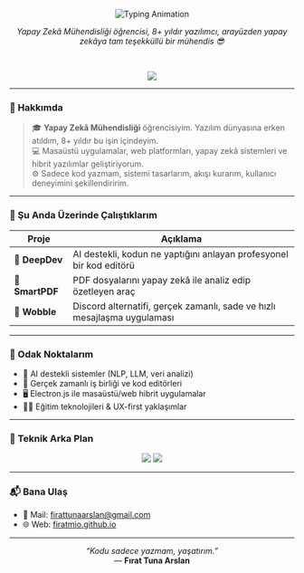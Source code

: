 <p align="center">
  <img src="https://readme-typing-svg.herokuapp.com?font=Fira+Code&size=40&duration=2500&pause=800&center=true&vCenter=true&width=900&lines=Merhaba,+ben+Fırat+👋" alt="Typing Animation" />
</p>

<p align="center">
  <i>Yapay Zekâ Mühendisliği öğrencisi, 8+ yıldır yazılımcı, arayüzden yapay zekâya tam teşekküllü bir mühendis 😎</i>
</p>

<br/>

<p align="center">
  <img src="https://skillicons.dev/icons?i=python,js,ts,nodejs,react,next,electron,firebase,mysql,postgresql,django,mongodb,css,tailwind,git,github,vscode&perline=9" />
</p>

---

### 🧠 Hakkımda

> 🎓 **Yapay Zekâ Mühendisliği** öğrencisiyim. Yazılım dünyasına erken atıldım, 8+ yıldır bu işin içindeyim.<br>
> 💻 Masaüstü uygulamalar, web platformları, yapay zekâ sistemleri ve hibrit yazılımlar geliştiriyorum.<br>
> ⚙️ Sadece kod yazmam, sistemi tasarlarım, akışı kurarım, kullanıcı deneyimini şekillendiririm.

---

### 🔭 Şu Anda Üzerinde Çalıştıklarım

| Proje | Açıklama |
|-------|----------|
| 🧠 **DeepDev** | AI destekli, kodun ne yaptığını anlayan profesyonel bir kod editörü |
| 📂 **SmartPDF** | PDF dosyalarını yapay zekâ ile analiz edip özetleyen araç |
| 💬 **Wobble** | Discord alternatifi, gerçek zamanlı, sade ve hızlı mesajlaşma uygulaması |

---

### 🎯 Odak Noktalarım

- 🤖 AI destekli sistemler (NLP, LLM, veri analizi)
- 🧩 Gerçek zamanlı iş birliği ve kod editörleri
- 🖥️ Electron.js ile masaüstü/web hibrit uygulamalar
- 🧑‍🏫 Eğitim teknolojileri & UX-first yaklaşımlar

---

### 💼 Teknik Arka Plan

<p align="center">
  <img src="https://github-readme-stats.vercel.app/api/top-langs/?username=firatmio&layout=compact&theme=transparent&hide_border=true" />
  <img src="https://github-readme-stats.vercel.app/api?username=firatmio&show_icons=true&theme=transparent&hide_border=true" />
</p>

---

### 📬 Bana Ulaş

- 💌 Mail: [firattunaarslan@gmail.com](mailto:firattunaarslan@gmail.com)
- 🌐 Web: [firatmio.github.io](https://firatmio.github.io)

---

<p align="center">
  <i>“Kodu sadece yazmam, yaşatırım.”</i>  
  <br/>
  — <strong>Fırat Tuna Arslan</strong>
</p>
